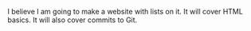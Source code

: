 I believe I am going to make a website with lists on it. 
It will cover HTML basics.
It will also cover commits to Git. 